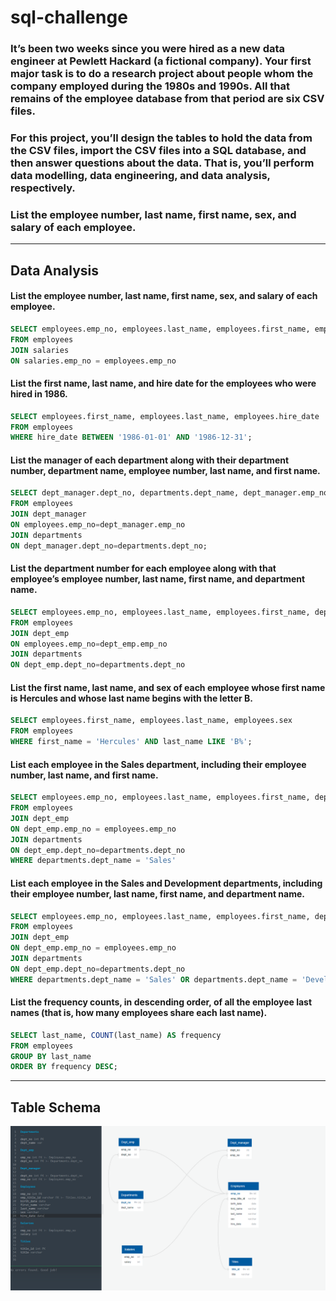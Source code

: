 # sql-challenge
### It’s been two weeks since you were hired as a new data engineer at Pewlett Hackard (a fictional company). Your first major task is to do a research project about people whom the company employed during the 1980s and 1990s. All that remains of the employee database from that period are six CSV files.

### For this project, you’ll design the tables to hold the data from the CSV files, import the CSV files into a SQL database, and then answer questions about the data. That is, you’ll perform data modelling, data engineering, and data analysis, respectively.
### List the employee number, last name, first name, sex, and salary of each employee.
---
## Data Analysis
#### List the employee number, last name, first name, sex, and salary of each employee.
```sql
SELECT employees.emp_no, employees.last_name, employees.first_name, employees.sex,salaries.salary 
FROM employees
JOIN salaries
ON salaries.emp_no = employees.emp_no
```
#### List the first name, last name, and hire date for the employees who were hired in 1986.
```sql
SELECT employees.first_name, employees.last_name, employees.hire_date
FROM employees
WHERE hire_date BETWEEN '1986-01-01' AND '1986-12-31';
```
#### List the manager of each department along with their department number, department name, employee number, last name, and first name.
```sql
SELECT dept_manager.dept_no, departments.dept_name, dept_manager.emp_no, employees.last_name, employees.first_name
FROM employees
JOIN dept_manager
ON employees.emp_no=dept_manager.emp_no
JOIN departments
ON dept_manager.dept_no=departments.dept_no;
```
#### List the department number for each employee along with that employee’s employee number, last name, first name, and department name.
```sql
SELECT employees.emp_no, employees.last_name, employees.first_name, departments.dept_name
FROM employees
JOIN dept_emp
ON employees.emp_no=dept_emp.emp_no
JOIN departments
ON dept_emp.dept_no=departments.dept_no
```

#### List the first name, last name, and sex of each employee whose first name is Hercules and whose last name begins with the letter B.
```sql
SELECT employees.first_name, employees.last_name, employees.sex
FROM employees
WHERE first_name = 'Hercules' AND last_name LIKE 'B%';
```
#### List each employee in the Sales department, including their employee number, last name, and first name.
```sql
SELECT employees.emp_no, employees.last_name, employees.first_name, departments.dept_name
FROM employees
JOIN dept_emp
ON dept_emp.emp_no = employees.emp_no
JOIN departments
ON dept_emp.dept_no=departments.dept_no
WHERE departments.dept_name = 'Sales'
```
#### List each employee in the Sales and Development departments, including their employee number, last name, first name, and department name.
```sql
SELECT employees.emp_no, employees.last_name, employees.first_name, departments.dept_name
FROM employees
JOIN dept_emp
ON dept_emp.emp_no = employees.emp_no
JOIN departments
ON dept_emp.dept_no=departments.dept_no
WHERE departments.dept_name = 'Sales' OR departments.dept_name = 'Development'

```
#### List the frequency counts, in descending order, of all the employee last names (that is, how many employees share each last name).
```sql
SELECT last_name, COUNT(last_name) AS frequency 
FROM employees
GROUP BY last_name
ORDER BY frequency DESC;
```
---
## Table Schema
![Image Link](https://github.com/nickjaycarr88/sql-challenge/blob/main/schema.png)